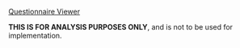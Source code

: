[Questionnaire Viewer](https://project-wildfyre.github.io/domain-archetype/?q=https://nw-gmsa.github.io/R4/Questionnaire-GenomicOrderEntryOptionalQuestions.json)


**THIS IS FOR ANALYSIS PURPOSES ONLY**, and is not to be used for implementation.
